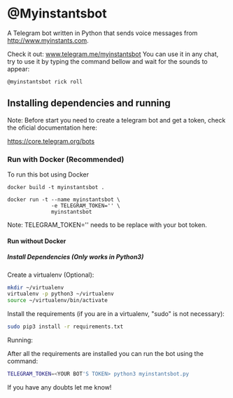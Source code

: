 # @Myinstantsbot

A Telegram bot written in Python that sends voice messages from http://www.myinstants.com.

Check it out: www.telegram.me/myinstantsbot
You can use it in any chat, try to use it by typing the command bellow and wait for the sounds to appear:
```
@myinstantsbot rick roll
```

## Installing dependencies and running

Note: Before start you need to create a telegram bot and get a token, check the oficial documentation here:

https://core.telegram.org/bots

### Run with Docker (Recommended)

To run this bot using Docker

```
docker build -t myinstantsbot .

docker run -t --name myinstantsbot \
              -e TELEGRAM_TOKEN='' \
              myinstantsbot
```

Note: TELEGRAM_TOKEN='' needs to be replace with your bot token.

#### Run without Docker

##### Install Dependencies (Only works in Python3)

Create a virtualenv (Optional):
```bash
mkdir ~/virtualenv
virtualenv -p python3 ~/virtualenv
source ~/virtualenv/bin/activate
```

Install the requirements (if you are in a virtualenv, "sudo" is not necessary):
```bash
sudo pip3 install -r requirements.txt
```

Running:

After all the requirements are installed you can run the bot using the command:
```bash
TELEGRAM_TOKEN=<YOUR BOT'S TOKEN> python3 myinstantsbot.py
```


If you have any doubts let me know!
